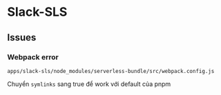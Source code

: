 # Slack-SLS

## Issues

### Webpack error

`apps/slack-sls/node_modules/serverless-bundle/src/webpack.config.js`

Chuyển `symlinks` sang true để work với default của pnpm